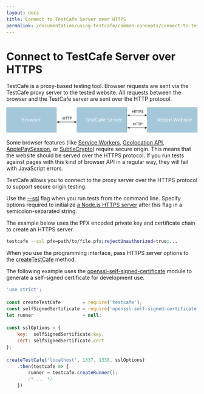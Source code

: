 ```yaml
---
layout: docs
title: Connect to TestCafe Server over HTTPS
permalink: /documentation/using-testcafe/common-concepts/connect-to-testcafe-server-over-https.html
---
```

# Connect to TestCafe Server over HTTPS

TestCafe is a proxy-based testing tool. Browser requests are sent via the TestCafe proxy server to the tested website. All requests between the browser and the TestCafe server are sent over the HTTP protocol.

![Connection Protocols](../../../images/proxy-connection-protocols.svg)

Some browser features (like
[Service Workers](https://developer.mozilla.org/en-US/docs/Web/API/Service_Worker_API),
[Geolocation API](https://developer.mozilla.org/en-US/docs/Web/API/Geolocation_API),
[ApplePaySession](https://developer.apple.com/documentation/apple_pay_on_the_web/applepaysession), or
[SubtleCrypto](https://developer.mozilla.org/en-US/docs/Web/API/SubtleCrypto))
require secure origin. This means that the website should be served over the HTTPS protocol. If you run tests against pages with this kind of browser API in a regular way, they will fail with JavaScript errors.

TestCafe allows you to connect to the proxy server over the HTTPS protocol to support secure origin testing.

Use the [--ssl](../command-line-interface.md#--ssl-options) flag when you run tests from the command line. Specify options required to initialize
[a Node.js HTTPS server](https://nodejs.org/api/https.html#https_https_createserver_options_requestlistener) after this flag in a semicolon-separated string.

The example below uses the PFX encoded private key and certificate chain to create an HTTPS server.

```sh
testcafe --ssl pfx=path/to/file.pfx;rejectUnauthorized=true;...
```

When you use the programming interface, pass HTTPS server options to the [createTestCafe](../programming-interface/createtestcafe.md) method.

The following example uses the [openssl-self-signed-certificate](https://www.npmjs.com/package/openssl-self-signed-certificate) module to generate a self-signed certificate for development use.

```js
'use strict';

const createTestCafe        = require('testcafe');
const selfSignedSertificate = require('openssl-self-signed-certificate');
let runner                  = null;

const sslOptions = {
    key:  selfSignedSertificate.key,
    cert: selfSignedSertificate.cert
};

createTestCafe('localhost', 1337, 1338, sslOptions)
    .then(testcafe => {
        runner = testcafe.createRunner();
        /* ... */
    })
```